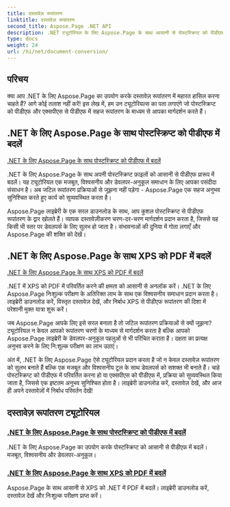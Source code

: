 ```yaml
---
title: दस्तावेज़ रूपांतरण
linktitle: दस्तावेज़ रूपांतरण
second_title: Aspose.Page .NET API
description: .NET ट्यूटोरियल के लिए Aspose.Page के साथ आसानी से पोस्टस्क्रिप्ट को पीडीएफ और एक्सपीएस को पीडीएफ में बदलें। निर्बाध दस्तावेज़ रूपांतरण के लिए मजबूत, विश्वसनीय और आसान समाधान।
type: docs
weight: 24
url: /hi/net/document-conversion/
---
```


## परिचय

क्या आप .NET के लिए Aspose.Page का उपयोग करके दस्तावेज़ रूपांतरण में महारत हासिल करना चाहते हैं? आगे कोई तलाश नहीं करें! इस लेख में, हम उन ट्यूटोरियल्स का पता लगाएंगे जो पोस्टस्क्रिप्ट को पीडीएफ और एक्सपीएस से पीडीएफ में सहज रूपांतरण के माध्यम से आपका मार्गदर्शन करते हैं।

## .NET के लिए Aspose.Page के साथ पोस्टस्क्रिप्ट को पीडीएफ में बदलें

[.NET के लिए Aspose.Page के साथ पोस्टस्क्रिप्ट को पीडीएफ में बदलें](./convert-postscript-to-pdf/)

.NET के लिए Aspose.Page के साथ अपनी पोस्टस्क्रिप्ट फ़ाइलों को आसानी से पीडीएफ प्रारूप में बदलें। यह ट्यूटोरियल एक मजबूत, विश्वसनीय और डेवलपर-अनुकूल समाधान के लिए आपका पसंदीदा संसाधन है। अब जटिल रूपांतरण प्रक्रियाओं से जूझना नहीं पड़ेगा - Aspose.Page एक सहज अनुभव सुनिश्चित करते हुए कार्य को सुव्यवस्थित करता है।

Aspose.Page लाइब्रेरी के एक सरल डाउनलोड के साथ, आप कुशल पोस्टस्क्रिप्ट से पीडीएफ रूपांतरण के द्वार खोलते हैं। व्यापक दस्तावेज़ीकरण चरण-दर-चरण मार्गदर्शन प्रदान करता है, जिससे यह किसी भी स्तर पर डेवलपर्स के लिए सुलभ हो जाता है। संभावनाओं की दुनिया में गोता लगाएँ और Aspose.Page की शक्ति को देखें।

## .NET के लिए Aspose.Page के साथ XPS को PDF में बदलें

[.NET के लिए Aspose.Page के साथ XPS को PDF में बदलें](./convert-xps-to-pdf/)

.NET में XPS को PDF में परिवर्तित करने की क्षमता को आसानी से अनलॉक करें। .NET के लिए Aspose.Page निःशुल्क परीक्षण के अतिरिक्त लाभ के साथ एक विश्वसनीय समाधान प्रदान करता है। लाइब्रेरी डाउनलोड करें, विस्तृत दस्तावेज़ देखें, और निर्बाध XPS से पीडीएफ रूपांतरण की दिशा में परेशानी मुक्त यात्रा शुरू करें।

जब Aspose.Page आपके लिए इसे सरल बनाता है तो जटिल रूपांतरण प्रक्रियाओं से क्यों जूझना? ट्यूटोरियल न केवल आपको रूपांतरण चरणों के माध्यम से मार्गदर्शन करता है बल्कि आपको Aspose.Page लाइब्रेरी के डेवलपर-अनुकूल पहलुओं से भी परिचित कराता है। दक्षता का प्रत्यक्ष अनुभव करने के लिए नि:शुल्क परीक्षण का लाभ उठाएं।

अंत में, .NET के लिए Aspose.Page ऐसे ट्यूटोरियल प्रदान करता है जो न केवल दस्तावेज़ रूपांतरण को सुलभ बनाते हैं बल्कि एक मजबूत और विश्वसनीय टूल के साथ डेवलपर्स को सशक्त भी बनाते हैं। चाहे पोस्टस्क्रिप्ट को पीडीएफ में परिवर्तित करना हो या एक्सपीएस को पीडीएफ में, प्रक्रिया को सुव्यवस्थित किया जाता है, जिससे एक इष्टतम अनुभव सुनिश्चित होता है। लाइब्रेरी डाउनलोड करें, दस्तावेज़ देखें, और आज ही अपने दस्तावेज़ों में निर्बाध परिवर्तन देखें!
## दस्तावेज़ रूपांतरण ट्यूटोरियल
### [.NET के लिए Aspose.Page के साथ पोस्टस्क्रिप्ट को पीडीएफ में बदलें](./convert-postscript-to-pdf/)
.NET के लिए Aspose.Page का उपयोग करके पोस्टस्क्रिप्ट को आसानी से पीडीएफ में बदलें। मजबूत, विश्वसनीय और डेवलपर-अनुकूल।
### [.NET के लिए Aspose.Page के साथ XPS को PDF में बदलें](./convert-xps-to-pdf/)
Aspose.Page के साथ आसानी से XPS को .NET में PDF में बदलें। लाइब्रेरी डाउनलोड करें, दस्तावेज़ देखें और निःशुल्क परीक्षण प्राप्त करें।